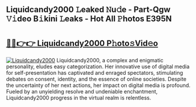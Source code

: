 ## Liquidcandy2000 𝙻eaked 𝙽u𝚍e - Part-Qgw 𝚅𝚒deo B𝚒kini 𝙻eaks - Hot All 𝙿hotos E395N

# <h2><a href="http://ld39gsu.urlbe.top/?page=Liquidcandy2000">🔗🔗👉👉 Liquidcandy2000 P𝚑oto𝚜Vid𝚎o</a></h2>

[![Liquidcandy2000](https://i.imgur.com/eBuTRDB.gif)](http://ld39gsu.urlbe.top/?page=Liquidcandy2000)
Liquidcandy2000, a complex and enigmatic personality, eludes easy categorization. Her innovative use of digital media for self-presentation has captivated and enraged spectators, stimulating debates on consent, identity, and the essence of online societies. Despite the uncertainty of her next actions, her impact on digital media is profound. Fueled by an unyielding resolve and undeniable enchantment, Liquidcandy2000 progress in the virtual realm is relentless.
